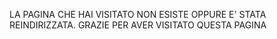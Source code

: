 LA PAGINA CHE HAI VISITATO NON ESISTE OPPURE E' STATA REINDIRIZZATA. GRAZIE PER AVER VISITATO QUESTA PAGINA